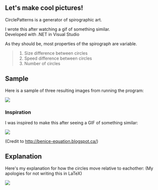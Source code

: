 ## Let's make cool pictures!

CirclePatterns is a generator of spirographic art.

I wrote this after watching a gif of something similar.  
Developed with .NET in Visual Studio

As they should be, most properties of the spirograph are variable.
  >1. Size difference between circles
  >2. Speed difference between circles
  >3. Number of circles

## Sample
Here is a sample of three resulting images from running the program:

![](https://raw.githubusercontent.com/jpatomic96/Spirograph-Generator/master/Images/Sample.png)

### Inspiration
I was inspired to make this after seeing a GIF of something similar:

![](https://raw.githubusercontent.com/jpatomic96/Spirograph-Generator/master/Images/Inspiration.gif)

(Credit to http://benice-equation.blogspot.ca/)

## Explanation
Here's my explanation for how the circles move relative to eachother: (My apologies for not writing this in LaTeX)

![](https://raw.githubusercontent.com/jpatomic96/Spirograph-Generator/master/Images/Explanation.jpg)
